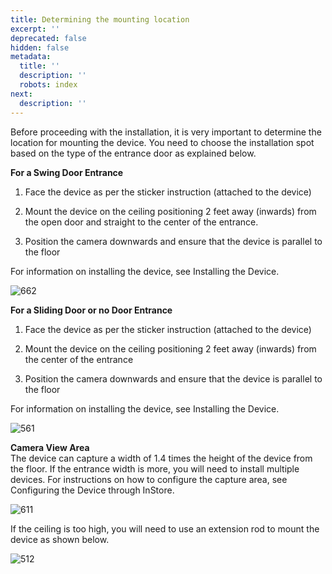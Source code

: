```yaml
---
title: Determining the mounting location
excerpt: ''
deprecated: false
hidden: false
metadata:
  title: ''
  description: ''
  robots: index
next:
  description: ''
---
```

Before proceeding with the installation, it is very important to determine the location for mounting the device. You need to choose the installation spot based on the type of the entrance door as explained below.

**For a Swing Door Entrance**

1. Face the device as per the sticker instruction (attached to the device)

2. Mount the device on the ceiling positioning 2 feet away (inwards) from the open door and straight to the center of the entrance. 

3. Position the camera downwards and ensure that the device is parallel to the floor

For information on installing the device, see Installing the Device.

![662](https://files.readme.io/d350a5f-DEVICE.png "DEVICE.png")

**For a Sliding Door or no Door Entrance**

1. Face the device as per the sticker instruction (attached to the device)

2. Mount the device on the ceiling positioning 2 feet away (inwards) from the center of the entrance

3. Position the camera downwards and ensure that the device is parallel to the floor

For information on installing the device, see Installing the Device.

![561](https://files.readme.io/6d0fe50-devicee.png "devicee.png")

**Camera View Area**\
The device can capture a width of 1.4 times the height of the device from the floor. If the entrance width is more, you will need to install multiple devices. For instructions on how to configure the capture area, see Configuring the Device through InStore.

![611](https://files.readme.io/14ba517-instore.png "instore.png")

If the ceiling is too high, you will need to use an extension rod to mount the device as shown below.

![512](https://files.readme.io/549ae8a-below.png "below.png")
